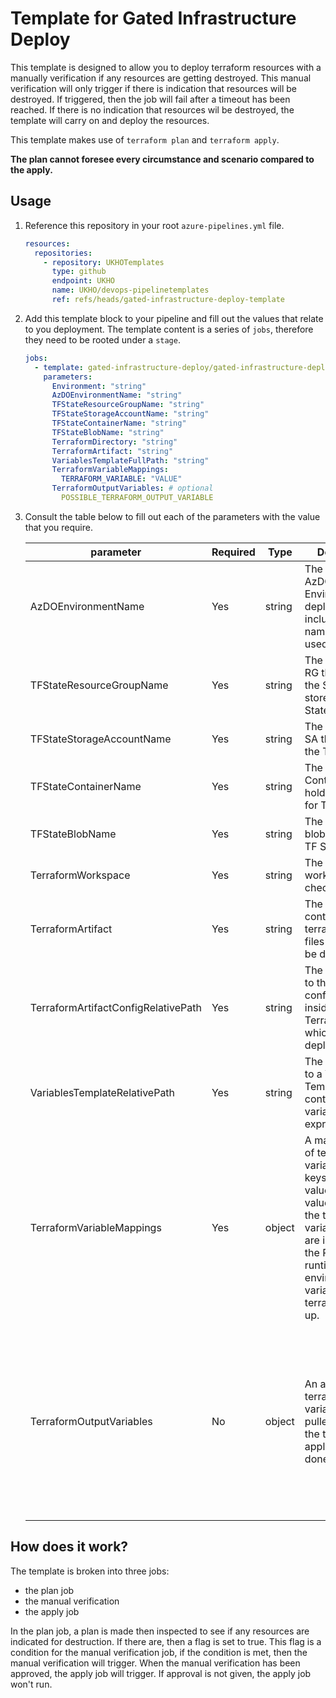 # Template for Gated Infrastructure Deploy

This template is designed to allow you to deploy terraform resources with a manually verification if any resources are getting destroyed. This manual verification will only trigger if there is indication that resources will be destroyed. If triggered, then the job will fail after a timeout has been reached. If there is no indication that resources wil be destroyed, the template will carry on and deploy the resources.

This template makes use of `terraform plan` and `terraform apply`.

**The plan cannot foresee every circumstance and scenario compared to the apply.**

## Usage

1. Reference this repository in your root `azure-pipelines.yml` file.

    ```yaml
    resources:
      repositories:
        - repository: UKHOTemplates
          type: github
          endpoint: UKHO
          name: UKHO/devops-pipelinetemplates
          ref: refs/heads/gated-infrastructure-deploy-template
    ```

2. Add this template block to your pipeline and fill out the values that relate to you deployment. The template content is a series of `jobs`, therefore they need to be rooted under a `stage`.

    ```yaml
    jobs:
      - template: gated-infrastructure-deploy/gated-infrastructure-deploy.yml@UKHOTemplates
        parameters:
          Environment: "string"
          AzDOEnvironmentName: "string"
          TFStateResourceGroupName: "string"
          TFStateStorageAccountName: "string"
          TFStateContainerName: "string"
          TFStateBlobName: "string"
          TerraformDirectory: "string"
          TerraformArtifact: "string"
          VariablesTemplateFullPath: "string"
          TerraformVariableMappings:
            TERRAFORM_VARIABLE: "VALUE" 
          TerraformOutputVariables: # optional
            POSSIBLE_TERRAFORM_OUTPUT_VARIABLE
    ```

3. Consult the table below to fill out each of the parameters with the value that you require.

   | parameter                           | Required | Type   | Description                                                                                                                                                                                                               | Example Value                                                                                                                                                                                                                                                          | Notes                                                                                                                                                                                                                                                                                                                                                                                                                                                                                                                                                                                                                                                                                                                                                                                                                                                                                                                                                                                         |
   |-------------------------------------|----------|--------|---------------------------------------------------------------------------------------------------------------------------------------------------------------------------------------------------------------------------|------------------------------------------------------------------------------------------------------------------------------------------------------------------------------------------------------------------------------------------------------------------------|-----------------------------------------------------------------------------------------------------------------------------------------------------------------------------------------------------------------------------------------------------------------------------------------------------------------------------------------------------------------------------------------------------------------------------------------------------------------------------------------------------------------------------------------------------------------------------------------------------------------------------------------------------------------------------------------------------------------------------------------------------------------------------------------------------------------------------------------------------------------------------------------------------------------------------------------------------------------------------------------------|
   | AzDOEnvironmentName                 | Yes      | string | The name of the AzDO Environment to deploy into, include the full name, will be used as is.                                                                                                                               | AcgConnect-Dev                                                                                                                                                                                                                                                         |                                                                                                                                                                                                                                                                                                                                                                                                                                                                                                                                                                                                                                                                                                                                                                                                                                                                                                                                                                                               |
   | TFStateResourceGroupName            | Yes      | string | The name of the RG that stores the SA that stores the TF State.                                                                                                                                                           | m-spokeconnect-rg                                                                                                                                                                                                                                                      |                                                                                                                                                                                                                                                                                                                                                                                                                                                                                                                                                                                                                                                                                                                                                                                                                                                                                                                                                                                               |
   | TFStateStorageAccountName           | Yes      | string | The name of the SA that stores the TF State.                                                                                                                                                                              | acgdevsa                                                                                                                                                                                                                                                               |                                                                                                                                                                                                                                                                                                                                                                                                                                                                                                                                                                                                                                                                                                                                                                                                                                                                                                                                                                                               |
   | TFStateContainerName                | Yes      | string | The name of the Container that holds the blob for TF State.                                                                                                                                                               | tfstate                                                                                                                                                                                                                                                                |                                                                                                                                                                                                                                                                                                                                                                                                                                                                                                                                                                                                                                                                                                                                                                                                                                                                                                                                                                                               |
   | TFStateBlobName                     | Yes      | string | The name of the blob holding the TF State/                                                                                                                                                                                | terraform.deployment.tfplan                                                                                                                                                                                                                                            |                                                                                                                                                                                                                                                                                                                                                                                                                                                                                                                                                                                                                                                                                                                                                                                                                                                                                                                                                                                               |
   | TerraformWorkspace                  | Yes      | string | The terraform workspace to checkout to.                                                                                                                                                                                   | dev                                                                                                                                                                                                                                                                    | Currently, this will be appended onto the blob name as \[TFStateBlobName\]:\[TerraformWorkspace\], e.g. terraform.deployment.tfplan:dev                                                                                                                                                                                                                                                                                                                                                                                                                                                                                                                                                                                                                                                                                                                                                                                                                                                       |
   | TerraformArtifact                   | Yes      | string | The artifact containing the terraform config files which will be deployed.                                                                                                                                                | terraformartifact                                                                                                                                                                                                                                                      | The artifact will be used as is, no modifications will be made to the contents. For all non-environment specific changes, then the build stage should complete these before the artifact is published. For all environment specific changes, then a job before this template's usage should download, edit, and republished as a new artifact the updated config files.                                                                                                                                                                                                                                                                                                                                                                                                                                                                                                                                                                                                                       |
   | TerraformArtifactConfigRelativePath | Yes      | string | The relative path to the terraform config files inside the TerraformArtifact which will be deployed.                                                                                                                      | /                                                                                                                                                                                                                                                                      | Inside of the Template, the full path to the configuration will be $(Pipeline.Workspace)/\[Parameter *TerraformArtifact* Value\] + this parameter value. Such as "\$(Pipeline.Workspace)/terraformartifact/", the template will look for the configs in that directory.                                                                                                                                                                                                                                                                                                                                                                                                                                                                                                                                                                                                                                                                                                                       |
   | VariablesTemplateRelativePath       | Yes      | string | The relative path to a YAML Template containing a variables expression.                                                                                                                                                   | /build/pipeline/templates/var/dev-deploy.yml                                                                                                                                                                                                                           | Inside of the template, the full path to the variable template will be `${{variables['System.DefaultWorkingDirectory']}}${{ parameters.VariablesTemplateRelativePath }}@self` This allows the template to pull in all the variables it needs for the deployment. The relative path must be from the repository root directory.                                                                                                                                                                                                                                                                                                                                                                                                                                                                                                                                                                                                                                                                |
   | TerraformVariableMappings           | Yes      | object | A map consisting of terraform variables as the keys, with their values being the value to go into the terraform variables. These are injected into the PowerShell runtime environment variables for terraform to pick up. | ARM_CLIENT_ID: $(TERRAFORM-CLIENT-ID)  <br>ARM_CLIENT_SECRET: $(TERRAFORM-CLIENT-SECRET)  <br>ARM_TENANT_ID: $(TERRAFORM-TENANT-ID)  <br>ARM_SUBSCRIPTION_ID: $(TERRAFORM-SUBSCRIPTION-ID)  <br>TF_VAR_allowed_ips: $(whiteListedIps)  <br>TF_VAR_spoke_rg: $(spokeRG) | This parameter allows for the mapping of values from variable groups to what terraform configuration files will need them to be.                                                                                                                                                                                                                                                                                                                                                                                                                                                                                                                                                                                                                                                                                                                                                                                                                                                              |
   | TerraformOutputVariables            | No       | object | An array of terraform output variables to be pulled out after the terraform apply has been done.                                                                                                                          | web_app_name  <br>web_app_url                                                                                                                                                                                                                                          | Some terraform configuration have variables that are outputted for usage elsewhere, such as connection strings. This parameter allows them to be exported out via the `"##vso[task.setvariable variable=web_app_name;isoutput=true]$output"` syntax. These then can be accessed in sequential jobs by the use of a variable in a variable block: <br><br>```yaml<br>variables:  <br>- name: "WEB_APP_NAME"  <br>value: $[dependencies.deployInfrastructure.outputs['deployInfrastructure.deployment.web_app_name']]<br>```<br><br>As long as the sequential jobs have a `dependsOn` to the `deployInfrastructure` job inside of this template.<br><br>```yaml<br>- deployment: deployService  <br>displayName: "Deploy Service"  <br>dependsOn:  <br>- deployInfrastructure  <br>condition: succeeded('deployInfrastructure')  <br>variables:  <br>- name: "WEB_APP_NAME"  <br>value: $[dependencies.deployInfrastructure.outputs['deployInfrastructure.deployment.web_app_name']]<br><br>``` |

## How does it work?

The template is broken into three jobs:

- the plan job
- the manual verification
- the apply job

In the plan job, a plan is made then inspected to see if any resources are indicated for destruction. If there are, then a flag is set to true. This flag is a condition for the manual verification job, if the condition is met, then the manual verification will trigger. When the manual verification has been approved, the apply job will trigger. If approval is not given, the apply job won't run.